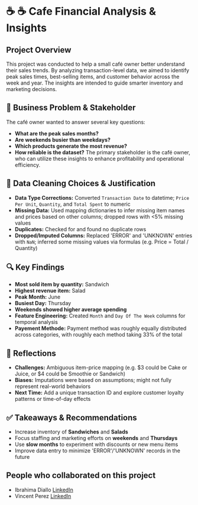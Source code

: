 # ☕ ☕️ Cafe Financial Analysis & Insights

## Project Overview
This project was conducted to help a small café owner better understand their sales trends. By analyzing transaction-level data, we aimed to identify peak sales times, best-selling items, and customer behavior across the week and year. The insights are intended to guide smarter inventory and marketing decisions. 

## 🧠 Business Problem & Stakeholder

The café owner wanted to answer several key questions:
- **What are the peak sales months?**
- **Are weekends busier than weekdays?**
- **Which products generate the most revenue?**
- **How reliable is the dataset?**
The primary stakeholder is the café owner, who can utilize these insights to enhance profitability and operational efficiency.

## 🧹 Data Cleaning Choices & Justification
- **Data Type Corrections:** Converted `Transaction Date` to datetime; `Price Per Unit`, `Quantity`, and `Total Spent` to numeric
- **Missing Data:** Used mapping dictionaries to infer missing item names and prices based on other columns; dropped rows with <5% missing values
- **Duplicates:** Checked for and found no duplicate rows
- **Dropped/Imputed Columns:** Replaced 'ERROR' and 'UNKNOWN' entries with `NaN`; inferred some missing values via formulas (e.g. Price = Total / Quantity)

## 🔍 Key Findings
- **Most sold item by quantity:** Sandwich
- **Highest revenue item:** Salad
- **Peak Month:** June
- **Busiest Day:** Thursday
- **Weekends showed higher average spending**
- **Feature Engineering:** Created `Month` and `Day Of The Week` columns for temporal analysis
- **Payement Methode:** Payment method was roughly equally distributed across categories, with roughly each method taking 33% of the total

## 🤔 Reflections
- **Challenges:** Ambiguous item-price mapping (e.g. $3 could be Cake or Juice, or $4 could be Smoothie or Sandwich)
- **Biases:** Imputations were based on assumptions; might not fully represent real-world behaviors
- **Next Time:** Add a unique transaction ID and explore customer loyalty patterns or time-of-day effects

## ✅ Takeaways & Recommendations

- Increase inventory of **Sandwiches** and **Salads**
- Focus staffing and marketing efforts on **weekends** and **Thursdays**
- Use **slow months** to experiment with discounts or new menu items
- Improve data entry to minimize 'ERROR'/'UNKNOWN' records in the future

## People who collaborated on this project 

- Ibrahima Diallo [LinkedIn](https://www.linkedin.com/in/ibranova/)
- Vincent Perez [LinkedIn](https://www.linkedin.com/in/thevinceperez/)

